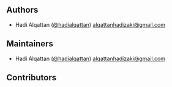 ## Authors

<!-- Please don't modify this section -->

- Hadi Alqattan ([@hadialqattan](https://github.com/hadialqattan))
  <alqattanhadizaki@gmail.com>

## Maintainers

<!-- Please don't modify this section -->

- Hadi Alqattan ([@hadialqattan](https://github.com/hadialqattan))
  <alqattanhadizaki@gmail.com>

## Contributors

<!-- Please write your name alphabetically and use the below template. -->
<!-- - First Last ([@username](https://github.com/username)) <example@email.com> -->
